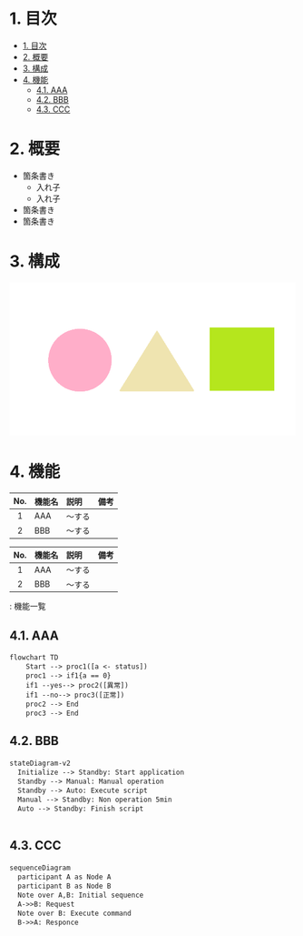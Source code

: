 # 1. 目次

- [1. 目次](#1-目次)
- [2. 概要](#2-概要)
- [3. 構成](#3-構成)
- [4. 機能](#4-機能)
  - [4.1. AAA](#41-aaa)
  - [4.2. BBB](#42-bbb)
  - [4.3. CCC](#43-ccc)

# 2. 概要

- 箇条書き
  - 入れ子
  - 入れ子
- 箇条書き
- 箇条書き

# 3. 構成

![基本図形](images/basic_shape.png "キャプションテキスト")

# 4. 機能


|  No.  | 機能名 | 説明   | 備考 |
| :---: | :----- | :----- | :--- |
|   1   | AAA    | ～する |      |
|   2   | BBB    | ～する |      |


  No.  | 機能名 | 説明   | 備考 
 :---: | :----- | :----- | :--- 
   1   | AAA    | ～する |      
   2   | BBB    | ～する |      
: 機能一覧

## 4.1. AAA

```mermaid
flowchart TD
    Start --> proc1([a <- status])
    proc1 --> if1{a == 0}
    if1 --yes--> proc2([異常])
    if1 --no--> proc3([正常])
    proc2 --> End
    proc3 --> End
```


## 4.2. BBB

```mermaid
stateDiagram-v2
  Initialize --> Standby: Start application
  Standby --> Manual: Manual operation
  Standby --> Auto: Execute script
  Manual --> Standby: Non operation 5min
  Auto --> Standby: Finish script


```

## 4.3. CCC

```mermaid
sequenceDiagram
  participant A as Node A
  participant B as Node B
  Note over A,B: Initial sequence
  A->>B: Request
  Note over B: Execute command
  B->>A: Responce

```